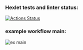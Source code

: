 ### Hexlet tests and linter status:
[![Actions Status](https://github.com/allomir/php-project-lvl1/workflows/hexlet-check/badge.svg)](https://github.com/allomir/php-project-lvl1/actions)
### example workflow main:
![ex main](https://github.com/allomir/php-project-lvl1/actions/workflows/main.yml/badge.svg)
